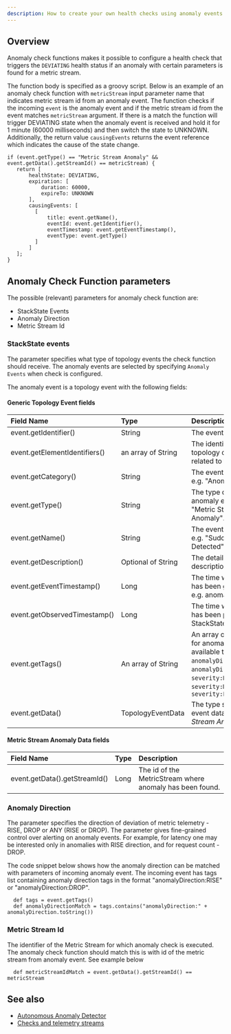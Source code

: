 ```yaml
---
description: How to create your own health checks using anomaly events.
---
```


## Overview

Anomaly check functions makes it possible to configure a health check that triggers the `DEVIATING` health status if an anomaly with certain parameters is found for a metric stream.

The function body is specified as a groovy script. Below is an example of an anomaly check function with `metricStream` input parameter name that indicates metric stream id from an anomaly event. The function checks if the incoming `event` is the anomaly event and if the metric stream id from the event matches `metricStream` argument. If there is a match the function will trigger DEVIATING state when the anomaly event is received and hold it for 1 minute (60000 milliseconds) and then switch the state to UNKNOWN. Additionally, the return value `causingEvents` returns the event reference which indicates the cause of the state change.

  ```text
  if (event.getType() == "Metric Stream Anomaly" && event.getData().getStreamId() == metricStream) {
     return [
         healthState: DEVIATING,
         expiration: [
             duration: 60000,
             expireTo: UNKNOWN
         ],
         causingEvents: [
           [
               title: event.getName(),
               eventId: event.getIdentifier(),
               eventTimestamp: event.getEventTimestamp(),
               eventType: event.getType()
           ]            
         ]
     ];
  }
  ```

## Anomaly Check Function parameters

The possible (relevant) parameters for anomaly check function are:
* StackState Events
* Anomaly Direction
* Metric Stream Id

### StackState events

The parameter specifies what type of topology events the check function should receive. The anomaly events are selected by specifying `Anomaly Events` when check is configured.

The anomaly event is a topology event with the following fields:

#### Generic Topology Event fields

| Field Name | Type | Description |
| :--- | :--- | :--- |
| event.getIdentifier() | String | The event identifier. |
| event.getElementIdentifiers() | an array of String | The identifiers of topology component related to the event. |
| event.getCategory() | String | The event category, e.g. "Anomalies" |
| event.getType() | String | The type of event. For anomaly events it is "Metric Stream Anomaly". |
| event.getName() | String | The event summary, e.g. "Sudden Rise Detected" |
| event.getDescription() | Optional of String | The detailed description of event |
| event.getEventTimestamp() | Long | The time when event has been generated, e.g. anomaly start time |
| event.getObservedTimestamp() | Long | The time when even has been processed by StackState |
| event.getTags() | An array of String | An array of event tags, for anomaly events available tags are - `anomalyDirection:RISE`, `anomalyDirection:DROP`, `severity:HIGH`, `severity:MEDIUM`, `severity:LOW` |
| event.getData() | TopologyEventData | The type specific event data, e.g. *Metric Stream Anomaly Data* |

#### Metric Stream Anomaly Data fields

| Field Name | Type | Description |
| :--- | :--- | :--- |
| event.getData().getStreamId() | Long | The id of the MetricStream where anomaly has been found. |

### Anomaly Direction

The parameter specifies the direction of deviation of metric telemetry - RISE, DROP or ANY (RISE or DROP). The parameter gives fine-grained control over alerting on anomaly events. For example, for latency one may be interested only in anomalies with RISE direction, and for request count - DROP.

The code snippet below shows how the anomaly direction can be matched with parameters of incoming anomaly event. The incoming event has tags list containing anomaly direction tags in the format "anomalyDirection:RISE" or "anomalyDirection:DROP".

  ```text
    def tags = event.getTags()
    def anomalyDirectionMatch = tags.contains("anomalyDirection:" + anomalyDirection.toString())
  ```

### Metric Stream Id

The identifier of the Metric Stream for which anomaly check is executed. The anomaly check function should match this is with id of the metric stream from anomaly event. See example below

  ```text
    def metricStreamIdMatch = event.getData().getStreamId() == metricStream
  ```

## See also

* [Autonomous Anomaly Detector](../../stackpacks/add-ons/aad.md)
* [Checks and telemetry streams](checks_and_streams.md)
